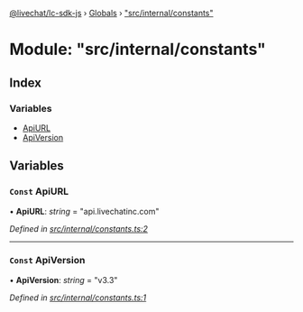 [@livechat/lc-sdk-js](../README.md) › [Globals](../globals.md) › ["src/internal/constants"](_src_internal_constants_.md)

# Module: "src/internal/constants"

## Index

### Variables

* [ApiURL](_src_internal_constants_.md#const-apiurl)
* [ApiVersion](_src_internal_constants_.md#const-apiversion)

## Variables

### `Const` ApiURL

• **ApiURL**: *string* = "api.livechatinc.com"

*Defined in [src/internal/constants.ts:2](https://github.com/livechat/lc-sdk-js/blob/d0a32c0/src/internal/constants.ts#L2)*

___

### `Const` ApiVersion

• **ApiVersion**: *string* = "v3.3"

*Defined in [src/internal/constants.ts:1](https://github.com/livechat/lc-sdk-js/blob/d0a32c0/src/internal/constants.ts#L1)*
